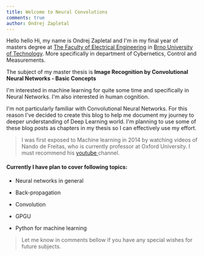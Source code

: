 ```yaml
---
title: Welcome to Neural Convolutions
comments: true
author: Ondrej Zapletal
---
```

Hello hello
Hi, my name is Ondrej Zapletal and I'm in my final year of masters degree at [The Faculty of Electrical Engineering](http://www.feec.vutbr.cz/fakulta/home.php?lang=en) in [Brno University of Technology](https://www.vutbr.cz/en/). More specifically in department of Cybernetics, Control and Measurements.

The subject of my master thesis is __Image Recognition by Convolutional Neural Networks - Basic Concepts__

I'm interested in machine learning for quite some time and specifically in Neural Networks. I'm also interested in human cognition.

I'm not particularly familiar with Convolutional Neural Networks. For this reason I've decided to create this blog to help me document my journey to deeper understanding of  Deep Learning world. I'm planning to use some of these blog posts as chapters in my thesis so I can effectively use my effort.

> I was first exposed to Machine learning in 2014 by watching videos of Nando de Freitas, who is currently professor at Oxford University. I must recommend his [youtube ](https://www.youtube.com/user/ProfNandoDF) channel.

#### Currently I have plan to cover following topics:

* Neural networks in general

* Back-propagation

* Convolution

* GPGU

* Python for machine learning


> Let me know in comments bellow if you have any special wishes for future subjects.
